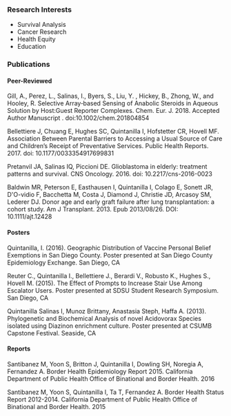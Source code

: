 ### Research Interests
+ Survival Analysis
+ Cancer Research
+ Health Equity
+ Education

### Publications

#### Peer-Reviewed

Gill, A., Perez, L., Salinas, I., Byers, S., Liu, Y. , Hickey, B., Zhong, W., and Hooley, R.  Selective Array‐based Sensing of Anabolic Steroids in Aqueous Solution by Host:Guest Reporter Complexes. Chem. Eur. J. 2018. Accepted Author Manuscript . doi:10.1002/chem.201804854

Bellettiere J, Chuang E, Hughes SC, Quintanilla I, Hofstetter CR, Hovell MF. Association Between Parental Barriers to Accessing a Usual Source of Care and Children’s Receipt of Preventative Services. Public Health Reports. 2017. doi: 10.1177/0033354917699831

Pretanvil JA, Salinas IQ, Piccioni DE. Glioblastoma in elderly: treatment patterns and survival. CNS Oncology. 2016. doi: 10.2217/cns-2016-0023

Baldwin MR, Peterson E, Easthausen I, Quintanilla I, Colago E, Sonett JR, D'O-vidio F, Bacchetta M, Costa J, Diamond J, Christie JD, Arcasoy SM, Lederer DJ. Donor age and early graft failure after lung transplantation: a cohort study. Am J Transplant. 2013. Epub 2013/08/26. DOI: 10.1111/ajt.12428

#### Posters

Quintanilla, I. (2016). Geographic Distribution of Vaccine Personal Belief Exemptions in San Diego County. Poster presented at San Diego County Epidemiology Exchange. San Diego, CA

Reuter C., Quintanilla I., Bellettiere J., Berardi V., Robusto K., Hughes S., Hovell M. (2015). The Effect of Prompts to Increase Stair Use Among Escalator Users. Poster presented at SDSU Student Research Symposium. San Diego, CA

Quintanilla Salinas I, Munoz Brittany, Anastasia Steph, Haffa A. (2013). Phylogenetic and Biochemical Analysis of novel Acidovorax Species isolated using Diazinon enrichment culture. Poster presented at CSUMB Capstone Festival. Seaside, CA


#### Reports

Santibanez M, Yoon S, Britton J, Quintanilla I, Dowling SH, Noregia A, Fernandez A. Border Health Epidemiology Report 2015. California Department of Public Health Office of Binational and Border Health. 2016

Santibanez M, Yoon S, Quintanilla I, Ta T, Fernandez A. Border Health Status Report 2012-2014. California Department of Public Health Office of Binational and Border Health. 2015
